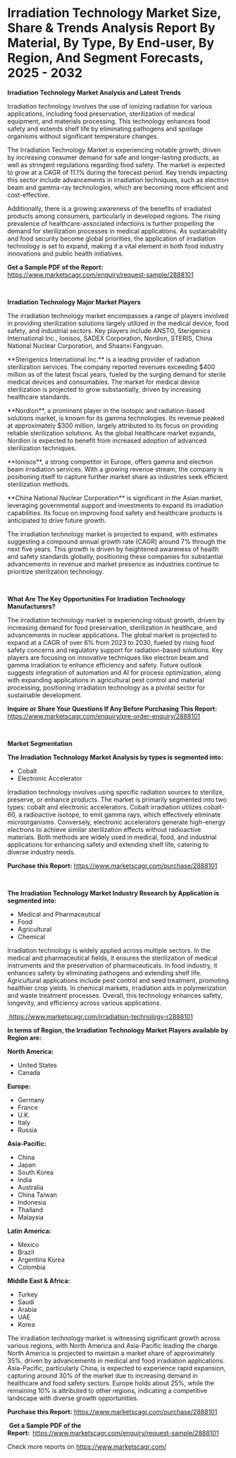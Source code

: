 <p><h1>Irradiation Technology Market Size, Share & Trends Analysis Report By Material, By Type, By End-user, By Region, And Segment Forecasts, 2025 - 2032</h1></p><p><strong>Irradiation Technology Market Analysis and Latest Trends</strong></p>
<p><p>Irradiation technology involves the use of ionizing radiation for various applications, including food preservation, sterilization of medical equipment, and materials processing. This technology enhances food safety and extends shelf life by eliminating pathogens and spoilage organisms without significant temperature changes.</p><p>The Irradiation Technology Market is experiencing notable growth, driven by increasing consumer demand for safe and longer-lasting products, as well as stringent regulations regarding food safety. The market is expected to grow at a CAGR of 11.1% during the forecast period. Key trends impacting this sector include advancements in irradiation techniques, such as electron beam and gamma-ray technologies, which are becoming more efficient and cost-effective.</p><p>Additionally, there is a growing awareness of the benefits of irradiated products among consumers, particularly in developed regions. The rising prevalence of healthcare-associated infections is further propelling the demand for sterilization processes in medical applications. As sustainability and food security become global priorities, the application of irradiation technology is set to expand, making it a vital element in both food industry innovations and public health initiatives.</p></p>
<p><strong>Get a Sample PDF of the Report:&nbsp;</strong> <a href="https://www.marketscagr.com/enquiry/request-sample/2888101?utm_campaign=3019&utm_medium=2&utm_source=Github&utm_content=ia&utm_term=14032025&utm_id=irradiation-technology">https://www.marketscagr.com/enquiry/request-sample/2888101</a></p>
<p>&nbsp;</p>
<p><strong>Irradiation Technology Major Market Players</strong></p>
<p><p>The irradiation technology market encompasses a range of players involved in providing sterilization solutions largely utilized in the medical device, food safety, and industrial sectors. Key players include ANSTO, Sterigenics International Inc., Ionisos, SADEX Corporation, Nordion, STERIS, China National Nuclear Corporation, and Shaanxi Fangyuan.</p><p>**Sterigenics International Inc.** is a leading provider of radiation sterilization services. The company reported revenues exceeding $400 million as of the latest fiscal years, fueled by the surging demand for sterile medical devices and consumables. The market for medical device sterilization is projected to grow substantially, driven by increasing healthcare standards.</p><p>**Nordion**, a prominent player in the isotopic and radiation-based solutions market, is known for its gamma technologies. Its revenue peaked at approximately $300 million, largely attributed to its focus on providing reliable sterilization solutions. As the global healthcare market expands, Nordion is expected to benefit from increased adoption of advanced sterilization techniques.</p><p>**Ionisos**, a strong competitor in Europe, offers gamma and electron beam irradiation services. With a growing revenue stream, the company is positioning itself to capture further market share as industries seek efficient sterilization methods.</p><p>**China National Nuclear Corporation** is significant in the Asian market, leveraging governmental support and investments to expand its irradiation capabilities. Its focus on improving food safety and healthcare products is anticipated to drive future growth.</p><p>The irradiation technology market is projected to expand, with estimates suggesting a compound annual growth rate (CAGR) around 7% through the next five years. This growth is driven by heightened awareness of health and safety standards globally, positioning these companies for substantial advancements in revenue and market presence as industries continue to prioritize sterilization technology.</p></p>
<p>&nbsp;</p>
<p><strong>What Are The Key Opportunities For Irradiation Technology Manufacturers?</strong></p>
<p><p>The irradiation technology market is experiencing robust growth, driven by increasing demand for food preservation, sterilization in healthcare, and advancements in nuclear applications. The global market is projected to expand at a CAGR of over 6% from 2023 to 2030, fueled by rising food safety concerns and regulatory support for radiation-based solutions. Key players are focusing on innovative techniques like electron beam and gamma irradiation to enhance efficiency and safety. Future outlook suggests integration of automation and AI for process optimization, along with expanding applications in agricultural pest control and material processing, positioning irradiation technology as a pivotal sector for sustainable development.</p></p>
<p><strong>Inquire or Share Your Questions If Any Before Purchasing This Report:</strong> <a href="https://www.marketscagr.com/enquiry/pre-order-enquiry/2888101?utm_campaign=3019&utm_medium=2&utm_source=Github&utm_content=ia&utm_term=14032025&utm_id=irradiation-technology">https://www.marketscagr.com/enquiry/pre-order-enquiry/2888101</a></p>
<p>&nbsp;</p>
<p><strong>Market Segmentation</strong></p>
<p><strong>The Irradiation Technology Market Analysis by types is segmented into:</strong></p>
<p><ul><li>Cobalt</li><li>Electronic Accelerator</li></ul></p>
<p><p>Irradiation technology involves using specific radiation sources to sterilize, preserve, or enhance products. The market is primarily segmented into two types: cobalt and electronic accelerators. Cobalt irradiation utilizes cobalt-60, a radioactive isotope, to emit gamma rays, which effectively eliminate microorganisms. Conversely, electronic accelerators generate high-energy electrons to achieve similar sterilization effects without radioactive materials. Both methods are widely used in medical, food, and industrial applications for enhancing safety and extending shelf life, catering to diverse industry needs.</p></p>
<p><strong>Purchase this Report:&nbsp;</strong><a href="https://www.marketscagr.com/purchase/2888101?utm_campaign=3019&utm_medium=2&utm_source=Github&utm_content=ia&utm_term=14032025&utm_id=irradiation-technology">https://www.marketscagr.com/purchase/2888101</a></p>
<p>&nbsp;</p>
<p><strong>The Irradiation Technology Market Industry Research by Application is segmented into:</strong></p>
<p><ul><li>Medical and Pharmaceutical</li><li>Food</li><li>Agricultural</li><li>Chemical</li></ul></p>
<p><p>Irradiation technology is widely applied across multiple sectors. In the medical and pharmaceutical fields, it ensures the sterilization of medical instruments and the preservation of pharmaceuticals. In food industry, it enhances safety by eliminating pathogens and extending shelf life. Agricultural applications include pest control and seed treatment, promoting healthier crop yields. In chemical markets, irradiation aids in polymerization and waste treatment processes. Overall, this technology enhances safety, longevity, and efficiency across various applications.</p></p>
<p><a href="https://www.marketscagr.com/irradiation-technology-r2888101?utm_campaign=3019&utm_medium=2&utm_source=Github&utm_content=ia&utm_term=14032025&utm_id=irradiation-technology">&nbsp;https://www.marketscagr.com/irradiation-technology-r2888101</a></p>
<p><strong>In terms of Region, the Irradiation Technology Market Players available by Region are:</strong></p>
<p>
    <p> <strong> North America: </strong>
        <ul>
            <li>United States</li>
            <li>Canada</li>
        </ul>
        </p> 
    <p> <strong> Europe: </strong>
        <ul>
            <li>Germany</li>
            <li>France</li>
            <li>U.K.</li>
            <li>Italy</li>
            <li>Russia</li>
        </ul>
        </p> 
    <p> <strong> Asia-Pacific: </strong>
        <ul>
            <li>China</li>
            <li>Japan</li>
            <li>South Korea</li>
            <li>India</li>
            <li>Australia</li>
            <li>China Taiwan</li>
            <li>Indonesia</li>
            <li>Thailand</li>
            <li>Malaysia</li>
        </ul>
        </p> 
    <p> <strong> Latin America: </strong>
        <ul>
            <li>Mexico</li>
            <li>Brazil</li>
            <li>Argentina Korea</li>
            <li>Colombia</li>
        </ul>
        </p> 
    <p> <strong> Middle East & Africa: </strong>
        <ul>
            <li>Turkey</li>
            <li>Saudi</li>
            <li>Arabia</li>
            <li>UAE</li>
            <li>Korea</li>
        </ul>
    </p>
    </p>
<p><p>The irradiation technology market is witnessing significant growth across various regions, with North America and Asia-Pacific leading the charge. North America is projected to maintain a market share of approximately 35%, driven by advancements in medical and food irradiation applications. Asia-Pacific, particularly China, is expected to experience rapid expansion, capturing around 30% of the market due to increasing demand in healthcare and food safety sectors. Europe holds about 25%, while the remaining 10% is attributed to other regions, indicating a competitive landscape with diverse growth opportunities.</p></p>
<p><strong>Purchase this Report: </strong><a href="https://www.marketscagr.com/purchase/2888101?utm_campaign=3019&utm_medium=2&utm_source=Github&utm_content=ia&utm_term=14032025&utm_id=irradiation-technology">https://www.marketscagr.com/purchase/2888101</a></p>
<p>&nbsp;<strong>Get a Sample PDF of the Report:&nbsp;&nbsp;</strong><a href="https://www.marketscagr.com/enquiry/request-sample/2888101?utm_campaign=3019&utm_medium=2&utm_source=Github&utm_content=ia&utm_term=14032025&utm_id=irradiation-technology">https://www.marketscagr.com/enquiry/request-sample/2888101</a></p>
<p><strong></strong></p>
<p>Check more reports on <a href="https://www.marketscagr.com/?utm_campaign=3019&utm_medium=2&utm_source=Github&utm_content=ia&utm_term=14032025&utm_id=irradiation-technology">https://www.marketscagr.com/</a></p>